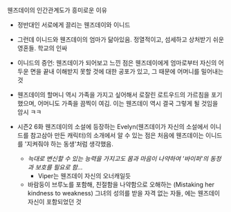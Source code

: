 웬즈데이의 인간관계도가 흥미로운 이유

- 정반대인 서로에게 끌리는 웬즈데이와 이니드

- 그런데 이니드와 웬즈데이의 엄마가 닮아있음. 정열적이고, 섬세하고 상처받기 쉬운 영혼들. 학교의 인싸

- 이니드의 증언: 웬즈데이가 되어보고 느낀 점은 웬즈데이에게 엄마로부터 자신의 어두운 면을 끝내 이해받지 못할 것에 대한 공포가 있고, 그 때문에 어머니를 밀어내는 것

- 웬즈데이의 할머니 역시 가족을 가지고 싶어해서 로잘린 로트우드의 가르침을 포기했으며, 어머니도 가족을 끔찍이 여김. 이는 웬즈데이 역시 결국 그렇게 될 것임을 암시 ㅋㅋ

- 시즌2 6화 웬즈데이의 소설에 등장하는 Evelyn(웬즈데이가 자신의 소설에서 이니드를 참고삼아 만든 캐릭터)의 소개에서 알 수 있는 점은 처음에 웬즈데이는 이니드를 '지켜줘야 하는 동생'처럼 생각했음. 
	- *늑대로 변신할 수 있는 능력을 가지고도 몸과 마음이 나약하여 '바이퍼'의 동정과 보호를 필요로 함...*
		- Viper는 웬즈데이 자신의 오너캐일듯
	- 바람둥이 브루노를 포함해, 친절함을 나약함으로 오해하는 (Mistaking her kindness to weakness) 그녀의 성의를 받을 자격 없는 자들, 에는 웬즈데이 자신이 포함되었던 것